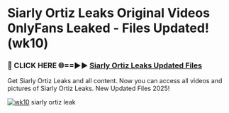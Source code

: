 # Siarly Ortiz Leaks Original Videos 0nlyFans Leaked - Files Updated! (wk10)

<h3>🔴 CLICK HERE 🌐==►► <a href="https://tinyurl.com/4seja8ks" rel="nofollow">Siarly Ortiz Leaks Updated Files</a></h3>

Get Siarly Ortiz Leaks and all content. Now you can access all videos and pictures of Siarly Ortiz Leaks. New Updated Files 2025!

[![wk10](https://i.imgur.com/EWjZXRe.gif)](https://tinyurl.com/4seja8ks)
siarly ortiz leak